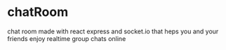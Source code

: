 # chatRoom
chat room made with react express and socket.io that heps you and your friends enjoy realtime group chats online  
